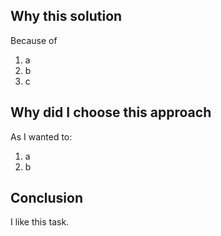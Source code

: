 ## Why this solution
Because of 

1. a
1. b
1. c

## Why did I choose this approach

As I wanted to:

1. a
1. b

## Conclusion

I like this task.


